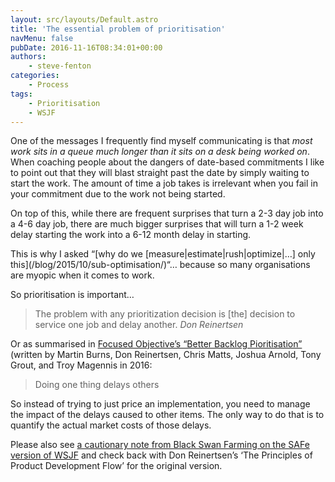 ```yaml
---
layout: src/layouts/Default.astro
title: 'The essential problem of prioritisation'
navMenu: false
pubDate: 2016-11-16T08:34:01+00:00
authors:
    - steve-fenton
categories:
    - Process
tags:
    - Prioritisation
    - WSJF
---
```


One of the messages I frequently find myself communicating is that *most work sits in a queue much longer than it sits on a desk being worked on*. When coaching people about the dangers of date-based commitments I like to point out that they will blast straight past the date by simply waiting to start the work. The amount of time a job takes is irrelevant when you fail in your commitment due to the work not being started.

On top of this, while there are frequent surprises that turn a 2-3 day job into a 4-6 day job, there are much bigger surprises that will turn a 1-2 week delay starting the work into a 6-12 month delay in starting.

This is why I asked “[why do we \[measure|estimate|rush|optimize|…\] only this]\(/blog/2015/10/sub-optimisation/)“… because so many organisations are myopic when it comes to work.

So prioritisation is important…

> The problem with any prioritization decision is \[the\] decision to service one job and delay another. <cite>Don Reinertsen</cite>

Or as summarised in [Focused Objective’s “Better Backlog Pioritisation”](https://raw.githubusercontent.com/FocusedObjective/FocusedObjective.Resources/master/Canvas%20and%20Forms/Better%20Backlog%20Prioritization.pdf) (written by Martin Burns, Don Reinertsen, Chris Matts, Joshua Arnold, Tony Grout, and Troy Magennis in 2016:

> Doing one thing delays others

So instead of trying to just price an implementation, you need to manage the impact of the delays caused to other items. The only way to do that is to quantify the actual market costs of those delays.

Please also see [a cautionary note from Black Swan Farming on the SAFe version of WSJF](http://blackswanfarming.com/safe-and-weighted-shortest-job-first-wsjf/) and check back with Don Reinertsen’s ‘The Principles of Product Development Flow’ for the original version.